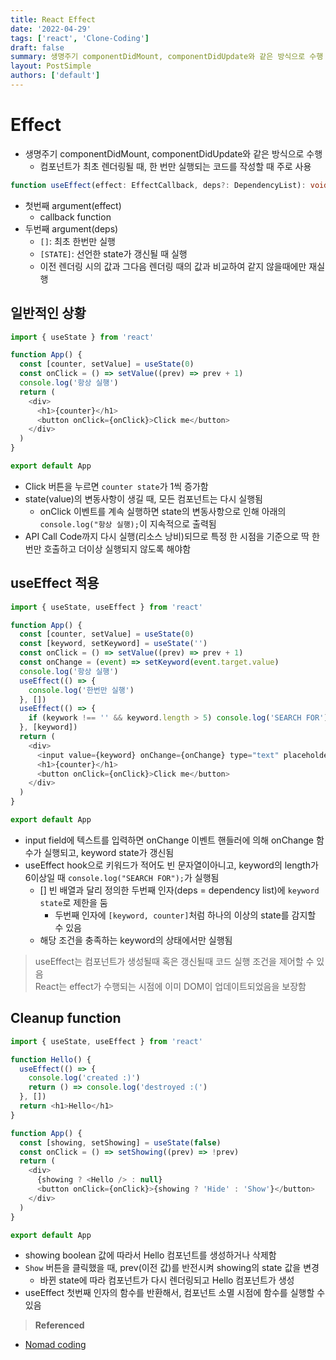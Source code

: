 ```yaml
---
title: React Effect
date: '2022-04-29'
tags: ['react', 'Clone-Coding']
draft: false
summary: 생명주기 componentDidMount, componentDidUpdate와 같은 방식으로 수행
layout: PostSimple
authors: ['default']
---
```


# Effect

- 생명주기 componentDidMount, componentDidUpdate와 같은 방식으로 수행
  - 컴포넌트가 최초 렌더링될 때, 한 번만 실행되는 코드를 작성할 때 주로 사용

```typescript
function useEffect(effect: EffectCallback, deps?: DependencyList): void
```

- 첫번째 argument(effect)
  - callback function
- 두번째 argument(deps)
  - `[]`: 최초 한번만 실행
  - `[STATE]`: 선언한 state가 갱신될 때 실행
  - 이전 렌더링 시의 값과 그다음 렌더링 때의 값과 비교하여 같지 않을때에만 재실행

## 일반적인 상황

```javascript
import { useState } from 'react'

function App() {
  const [counter, setValue] = useState(0)
  const onClick = () => setValue((prev) => prev + 1)
  console.log('항상 실행')
  return (
    <div>
      <h1>{counter}</h1>
      <button onClick={onClick}>Click me</button>
    </div>
  )
}

export default App
```

- Click 버튼을 누르면 `counter state`가 1씩 증가함
- state(value)의 변동사항이 생길 때, 모든 컴포넌트는 다시 실행됨
  - onClick 이벤트를 계속 실행하면 state의 변동사항으로 인해 아래의 `console.log("항상 실행);`이 지속적으로 출력됨
- API Call Code까지 다시 실행(리소스 낭비)되므로 특정 한 시점을 기준으로 딱 한번만 호출하고 더이상 실행되지 않도록 해야함

## useEffect 적용

```javascript
import { useState, useEffect } from 'react'

function App() {
  const [counter, setValue] = useState(0)
  const [keyword, setKeyword] = useState('')
  const onClick = () => setValue((prev) => prev + 1)
  const onChange = (event) => setKeyword(event.target.value)
  console.log('항상 실행')
  useEffect(() => {
    console.log('한번만 실행')
  }, [])
  useEffect(() => {
    if (keywork !== '' && keyword.length > 5) console.log('SEARCH FOR')
  }, [keyword])
  return (
    <div>
      <input value={keyword} onChange={onChange} type="text" placeholder="Search here..." />
      <h1>{counter}</h1>
      <button onClick={onClick}>Click me</button>
    </div>
  )
}

export default App
```

- input field에 텍스트를 입력하면 onChange 이벤트 핸들러에 의해 onChange 함수가 실행되고, keyword state가 갱신됨
- useEffect hook으로 키워드가 적어도 빈 문자열이아니고, keyword의 length가 6이상일 때 `console.log("SEARCH FOR");`가 실행됨
  - [] 빈 배열과 달리 정의한 두번째 인자(deps = dependency list)에 `keyword state`로 제한을 둠
    - 두번째 인자에 `[keyword, counter]`처럼 하나의 이상의 state를 감지할 수 있음
  - 해당 조건을 충족하는 keyword의 상태에서만 실행됨

> useEffect는 컴포넌트가 생성될때 혹은 갱신될때 코드 실행 조건을 제어할 수 있음\
> React는 effect가 수행되는 시점에 이미 DOM이 업데이트되었음을 보장함

## Cleanup function

```javascript
import { useState, useEffect } from 'react'

function Hello() {
  useEffect(() => {
    console.log('created :)')
    return () => console.log('destroyed :(')
  }, [])
  return <h1>Hello</h1>
}

function App() {
  const [showing, setShowing] = useState(false)
  const onClick = () => setShowing((prev) => !prev)
  return (
    <div>
      {showing ? <Hello /> : null}
      <button onClick={onClick}>{showing ? 'Hide' : 'Show'}</button>
    </div>
  )
}

export default App
```

- showing boolean 값에 따라서 Hello 컴포넌트를 생성하거나 삭제함
- `Show` 버튼을 클릭했을 때, prev(이전 값)를 반전시켜 showing의 state 값을 변경
  - 바뀐 state에 따라 컴포넌트가 다시 렌더링되고 Hello 컴포넌트가 생성
- useEffect 첫번째 인자의 함수를 반환해서, 컴포넌트 소멸 시점에 함수를 실행할 수 있음

> **Referenced**

- [Nomad coding](https://nomadcoders.co/react-for-beginners)
